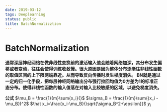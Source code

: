 ```yaml
---
date: 2019-03-12
tags: Deeplearning
status: public
title: BatchNormalizztion
---
```


# BatchNormalization

**通常深层神经网络在做非线性变换前的激活输入值会随着网络加深，其分布发生偏移或者变动，往往会使得训练收敛慢。很大原因是因为整体分布逐渐往非线性函数的取值区间的上下限两端靠近。从而导致反向传播时发生梯度消失。
BN就是通过一定的归一化手段，把每层神经网络输出分布强行拉回均值为0方差为1的标准正态分布。使得非线性函数的输入值落在对输入比较敏感的区域，以避免梯度消失。**

**公式**
$\mu_B = \frac{1}{m}\sum{x_i}{}$
$\sigma_B = \frac{1}{m}\sum({x_i - \mu_B})^2$
$\hat x_i=\frac{x_i-\mu_B}{\sqrt{\sigma_B^2+\epsilon}}$
$y_i$



